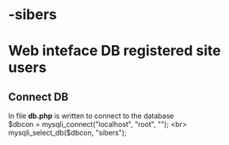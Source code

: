 # -sibers
Web inteface DB  registered site users
=====================
Connect DB
-----------------------------------
In file **db.php** is written to connect to the database <br>
    $dbcon = mysqli_connect("localhost", "root", ""); <br>
    mysqli_select_db($dbcon, "sibers");<br>
